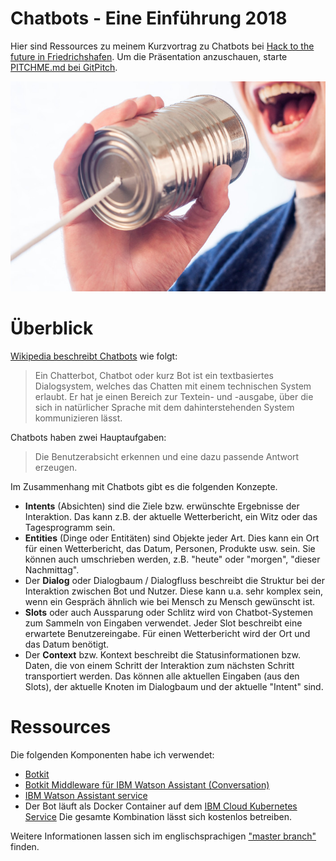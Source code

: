 # Chatbots - Eine Einführung 2018
Hier sind Ressources zu meinem Kurzvortrag zu Chatbots bei [Hack to the future in Friedrichshafen](https://www.hacktothefuture.de/de/startseite/httf-friedrichshafen/). Um die Präsentation anzuschauen, starte [PITCHME.md bei GitPitch](https://gitpitch.com/data-henrik/chatbot-talk2018/deutsch_httf).

![](assets/images/can-chat-chatting-362.jpg)

# Überblick
[Wikipedia beschreibt Chatbots](https://de.wikipedia.org/wiki/Chatbot) wie folgt:
> Ein Chatterbot, Chatbot oder kurz Bot ist ein textbasiertes Dialogsystem, welches das Chatten mit einem technischen System erlaubt. Er hat je einen Bereich zur Textein- und -ausgabe, über die sich in natürlicher Sprache mit dem dahinterstehenden System kommunizieren lässt.

Chatbots haben zwei Hauptaufgaben:   
> Die Benutzerabsicht erkennen und eine dazu passende Antwort erzeugen.

Im Zusammenhang mit Chatbots gibt es die folgenden Konzepte.
* **Intents** (Absichten) sind die Ziele bzw. erwünschte Ergebnisse der Interaktion. Das kann z.B. der aktuelle Wetterbericht, ein Witz oder das Tagesprogramm sein.
* **Entities** (Dinge oder Entitäten) sind Objekte jeder Art. Dies kann ein Ort für einen Wetterbericht, das Datum, Personen, Produkte usw. sein. Sie können auch umschrieben werden, z.B. "heute" oder "morgen", "dieser Nachmittag".
* Der **Dialog** oder Dialogbaum / Dialogfluss beschreibt die Struktur bei der Interaktion zwischen Bot und Nutzer. Diese kann u.a. sehr komplex sein, wenn ein Gespräch ähnlich wie bei Mensch zu Mensch gewünscht ist.   
* **Slots** oder auch Aussparung oder Schlitz wird von Chatbot-Systemen zum Sammeln von Eingaben verwendet. Jeder Slot beschreibt eine erwartete Benutzereingabe. Für einen Wetterbericht wird der Ort und das Datum benötigt.   
* Der **Context** bzw. Kontext beschreibt die Statusinformationen bzw. Daten, die von einem Schritt der Interaktion zum nächsten Schritt transportiert werden. Das können alle aktuellen Eingaben (aus den Slots), der aktuelle Knoten im Dialogbaum und der aktuelle "Intent" sind.

# Ressources
Die folgenden Komponenten habe ich verwendet:
* [Botkit](https://github.com/howdyai/botkit/)
* [Botkit Middleware für IBM Watson Assistant (Conversation)](https://github.com/watson-developer-cloud/botkit-middleware)
* [IBM Watson Assistant service](https://console.bluemix.net/docs/services/conversation/index.html#about)
* Der Bot läuft als Docker Container auf dem [IBM Cloud Kubernetes Service](https://console.bluemix.net/docs/containers/container_index.html#container_index)
Die gesamte Kombination lässt sich kostenlos betreiben.

Weitere Informationen lassen sich im englischsprachigen ["master branch"](https://github.com/data-henrik/chatbot-talk2018) finden.
